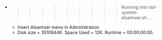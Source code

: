 * >>>>>>>>> Running inst-std-system-alsamixer.sh ...
  * Insert Alsamixer menu in Administration.
  * Disk size = 3510644K. Space Used = 12K. Runtime = 00:00:00:00.
